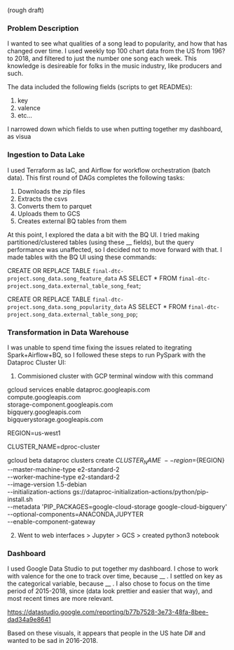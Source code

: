 (rough draft)

### Problem Description

I wanted to see what qualities of a song lead to popularity, and how that has changed over time. I used weekly top 100 chart data from the US from 196? to 2018, and filtered to just the number one song each week. This knowledge is desireable for folks in the music industry, like producers and such.

The data included the following fields (scripts to get READMEs):

1. key
2. valence
3. etc...

I narrowed down which fields to use when putting together my dashboard, as visua


### Ingestion to Data Lake

I used Terraform as IaC, and Airflow for workflow orchestration (batch data). This first round of DAGs completes the following tasks:

1. Downloads the zip files
2. Extracts the csvs
3. Converts them to parquet
4. Uploads them to GCS
5. Creates external BQ tables from them

At this point, I explored the data a bit with the BQ UI. I tried making partitioned/clustered tables (using these __ fields), but the query performance was unaffected, so I decided not to move forward with that. I made tables with the BQ UI using these commands:

CREATE OR REPLACE TABLE `final-dtc-project.song_data.song_feature_data`
AS SELECT * FROM `final-dtc-project.song_data.external_table_song_feat`;

CREATE OR REPLACE TABLE `final-dtc-project.song_data.song_popularity_data`
AS SELECT * FROM `final-dtc-project.song_data.external_table_song_pop`;


### Transformation in Data Warehouse

I was unable to spend time fixing the issues related to itegrating Spark+Airflow+BQ, so I followed these steps to run PySpark with the Dataproc Cluster UI:

1. Commisioned cluster with GCP terminal window with this command

gcloud services enable dataproc.googleapis.com \
  compute.googleapis.com \
  storage-component.googleapis.com \
  bigquery.googleapis.com \
  bigquerystorage.googleapis.com

REGION=us-west1

CLUSTER_NAME=dproc-cluster

 gcloud beta dataproc clusters create ${CLUSTER_NAME} \
     --region=${REGION} \
     --master-machine-type e2-standard-2 \
     --worker-machine-type e2-standard-2 \
     --image-version 1.5-debian \
     --initialization-actions gs://dataproc-initialization-actions/python/pip-install.sh \
     --metadata 'PIP_PACKAGES=google-cloud-storage google-cloud-bigquery' \
     --optional-components=ANACONDA,JUPYTER \
     --enable-component-gateway


2. Went to web interfaces > Jupyter > GCS > created python3 notebook


### Dashboard

I used Google Data Studio to put together my dashboard. I chose to work with valence for the one to track over time, because __ . I settled on key as the categorical variable, because __ . I also chose to focus on the time period of 2015-2018, since (data look prettier and easier that way), and most recent times are more relevant.

https://datastudio.google.com/reporting/b77b7528-3e73-48fa-8bee-dad34a9e8641

Based on these visuals, it appears that people in the US hate D# and wanted to be sad in 2016-2018. 






